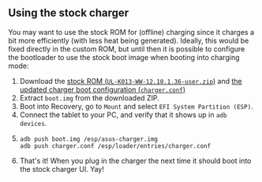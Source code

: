 ## Using the stock charger
You may want to use the stock ROM for (offline) charging since it charges a bit more efficiently (with
less heat being generated). Ideally, this would be fixed directly in the custom ROM, but until then it
is possible to configure the bootloader to use the stock boot image when booting into charging mode:

1. Download the [stock ROM (`UL-K013-WW-12.10.1.36-user.zip`)](https://dlcdnets.asus.com/pub/ASUS/EeePAD/ME176C/UL-K013-WW-12.10.1.36-user.zip)
   and [the updated charger boot configuration (`charger.conf`)](charger.conf)
2. Extract `boot.img` from the downloaded ZIP.
3. Boot into Recovery, go to `Mount` and select `EFI System Partition (ESP)`.
4. Connect the tablet to your PC, and verify that it shows up in `adb devices`.
5.
    ```
    adb push boot.img /esp/asus-charger.img
    adb push charger.conf /esp/loader/entries/charger.conf
    ```
6. That's it! When you plug in the charger the next time it should boot into the stock charger UI. Yay!
